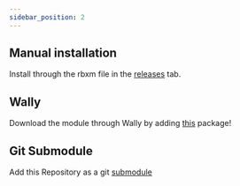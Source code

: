 ```yaml
---
sidebar_position: 2
---
```


## Manual installation

Install through the rbxm file in the [releases](https://github.com/noahrepublic/DataKeep/releases) tab.

## Wally

Download the module through Wally by adding [this](https://wally.run/package/noahrepublic/datakeep) package!

## Git Submodule

Add this Repository as a git [submodule](https://gist.github.com/gitaarik/8735255)